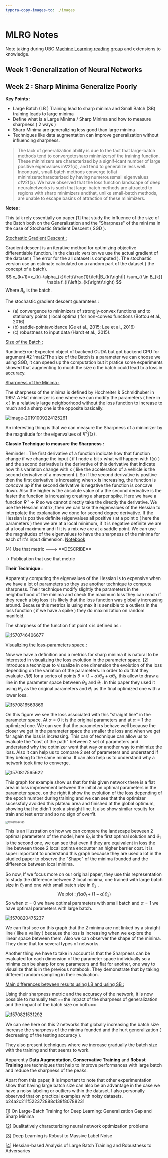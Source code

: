 ```yaml
---
typora-copy-images-to: ./images
---
```


# MLRG Notes

Note taking during UBC [Machine Learning reading group]([http://www.cs.ubc.ca/labs/lci/mlrg/](http://www.cs.ubc.ca/labs/lci/mlrg/)) and extensions to knowledge. 

## Week 1 :Generalization of Neural Networks



## Week 2 : Sharp Minima Generalize Poorly

**Key Points :** 

- Large Batch (LB ) Training lead to sharp minima and Small Batch (SB) training leads to large minima
- Define what is a Large Minima / Sharp Minima and how to measure sharpness ( 2 ways )
- Sharp Minima are generalizing less good than large minima
- Techniques like data augmentation can improve generalization without influencing sharpness. 

> The lack of generalization ability is due to the fact that large-batch methods tend to convergetosharp minimizersof the training function.  These minimizers are characterized by a signif-icant  number  of  large  positive  eigenvalues  in∇2f(x),  and  tend  to  generalize  less  well.   Incontrast, small-batch methods converge toflat minimizerscharacterized by having numeroussmall eigenvalues of∇2f(x). We have observed that the loss function landscape of deep neuralnetworks is such that large-batch methods are attracted to regions with sharp minimizers andthat, unlike small-batch methods, are unable to escape basins of attraction of these minimizers.

**Notes :** 

This talk rely essentially on paper [1] that study the influence of the size of the Batch both on the Generalization and the "Sharpness" of the mini ma in the case of Stochastic Gradient Descent ( SGD ).

<u>Stochastic Gradient Descent :</u> 

Gradient descent is an iterative method for optimizing objective differentiable function. In the classic version we use the actual gradient of the dataset ( The error for the all dataset is computed ). The stochastic version use an estimate calculated on a random part of the dataset ( the concept of a batch).
$$
x_{k+1}=x_{k}-\alpha_{k}\left(\frac{1}{\left|B_{k}\right|} \sum_{i \in B_{k}} \nabla f_{i}\left(x_{k}\right)\right)
$$
Where $B_k$ is the batch.

The stochastic gradient descent guarantees : 

- (a) convergence to minimizers of strongly-convex functions and to stationary points ( local optima ) for non-convex functions (Bottou et al., 2016)
-  (b) saddle-pointavoidance (Ge et al., 2015; Lee et al., 2016)
- (c) robustness to input data (Hardt et al., 2015).

<u>Size of the Batch :</u> 

RuntimeError: Expected object of backend CUDA but got backend CPU for argument #2 'mat2'The size of the Batch is a parameter we can choose we using SGD, it can speed up the computation but it pratice some experiments showed that augmenting to much the size o the batch could lead to a loss in accuracy. 

<u>Sharpness of the Minima :</u>

The sharpness of the minima is defined by Hochreiter & Schmidhuber in 1997.  A Flat minimizer is one where we can modify the parameters ( here in x ) in a relatively large neighborhood without the loss function to increase to much and a sharp one is the opposite basically. 

![image-20191009224125261](images/image-20191009224125261.png) 

An interesting thing is that we can measure the Sharpness of a minimizer by the magnitude for the eigenvalues of $\nabla^{2} f(x)$ . 

**Classic Technique to measure the Sharpness :**

Reminder : The first derivative of a function indicate how that function change if we change the input ( if I node a bit x what will happen with f(x) ) and the second derivative is the derivative of this derivative that indicate how this variation change with x ( like the acceleration of a vehicle is the second derivative of a movement ). So if the second derivative is positive then the first derivative is increasing when x is increasing, the function is *concave up* if the second derivative is negative the function is concave down. Also the higher is the absolute value of a the second derivative is the faster the function is increasing creating a sharper spike. Here we have a function $R^n\rightarrow R$ so we cannot directly take the directly the derivative. We use the Hessian matrix, then we can take the eigenvalues of the Hessian to interpolate the explanation we done for second degree derivative. If the Hessian is positive definite (eigenvalues all positive ) at a point x  ( here the parameters ) then we are at a local minimum, if it is negative definite we are at a local maximum and if it is a mix we are at a saddle point. We can use the magnitudes of the eigenvalues to have the sharpness of the minima for each of it's input dimension. [Notebook](notebooks/Find_Eigenvalues.py)

[4] Use that metric ---> ==DESCRIBE==

-> Publication that use that metric

**Their Technique :** 

Apparently computing the eigenvalues of the Hessian is to expensive when we have a lot of parameters so they use another technique to compute sharpness. Their technique modify slightly the parameters in the neighborhood of the minima and check the maximum loss they can reach if they reach a big loss it is likely that the loss function was globally increasing around.  Because this metrics is using max it is sensible to a outliers in the loss function ( if we have a spike ) they do maximization on random manifold.

The sharpness of the function f at point x is defined as : 

![1570746406677](images/1570746406677.png)

<u>Visualizing the loss-parameters space :</u>

Now we have a definition and a metrics for sharp minima it is natural to be interested in visualizing the loss evolution in the parameter space. [2] introduce a technique to visualize in one dimension the evolution of the loss depending on the variation of the parameters. In order to do that they evaluate $J(\theta)$ for a series of points $\theta = (1-\alpha)\theta_0+\alpha\theta_1$, this allow to draw a line in the parameter space between $\theta_0$ and $\theta_1$. In this paper they used it using $\theta_0$ as the original parameters and $\theta_1$ as the final optimized one with a lower loss. 

![1570816569869](images/1570816569869.png)

On this figure we see the loss associated with this "straight line" in the parameter space. At $\alpha = 0$ it is the original parameters and at $\alpha =1$ the optimized one. We can see that the parameters behave well because the closer we get in the parameter space the smaller the loss and when we get far again the loss is increasing. This can of technique can allow us to evaluate the "cost of the path" between 2 set of parameters and understand why the optimizer went that way or another way to minimize the loss. Also it can help us to compare 2 set of parameters and understand if they belong to the same minima. It can also help us to understand why a network took time to converge. 



![1570817565622](images/1570817565622.png)

This graph for example show us that for this given network  there is a flat area in loss improvement between the initial an optimal parameters in the parameter space, on the right it show the evolution of the loss depending of the epoch number during training and we can see that the optimizer sucessfuly avoided this plateau area and finished at the global optimum, showing that he didn't took a straight line. It also show similar results for train and test error and so no sign of overfit. 

<img src="images/1570817994395.png" alt="1570817994395" style="zoom:50%;" />

This is an illustration on how we can compare the landscape between 2 optimal parameters of the model, here $\theta_0$ is the first optimal solution and $\theta_1$ is the second one, we can see that even if they are equivalent in loss the line between those 2 local optima encounter an higher barrier cost. It is super important to understand this graph because they are used a lot in the studied paper to observe the "Shape" of the minima founded and the difference between local minima.

So now, If we focus more on our original paper, they use this representation to study the difference between 2 local minima, one trained with large batch size in $\theta_l$ and one with small batch size in $\theta_s$ . 
$$
\text{We plot : }f(\alpha\theta_l+(1-\alpha)\theta_s)
$$
So when $\alpha=0$ we have optimal parameters with small batch and $\alpha=1$ we have optimal parameters with large batch.

![1570820475237](images/1570820475237.png)

We can first see on this graph that the 2 minima are not linked by a straight line ( like a valley ) because the loss is increasing when we explore the linear space between them. Also we can observer the shape of the minima. They done that for several types of networks. 

Another thing we have to take in account is that the Sharpness can be evaluated for each dimension of the parameter space individually so a minima can be sharp for one parameters and flat for another, one way to visualize that is in the previous notebook. They demonstrate that by taking different random sampling in their evaluation. 

<u>Main differences between results using LB and using SB :</u> 

Using their sharpness metric and the accuracy of the network, it is now possible to manually test ==the impact of the sharpness of generalization and the impact of the batch size on both.== 

![1570821531292](images/1570821531292.png)

We can see here on this 2 networks that globally increasing the batch size increase the sharpness of the minima founded and the hurt generalization ( decreasing of the testing accuracy ). 

They also present techniques where we increase gradually the batch size with the training and that seems to work. 

Apparently **Data Augmentation**, **Conservative Training** and **Robust Training** are techniques that help to improve performances with large batch and reduce the sharpness of the peaks. 

Apart from this paper, it is important to note that other experimentation show that having large batch size can also be an advantage in the case we have a noisy labeling or outliers within the dataset. I also personally observed that on practical examples with noisy datasets. b24a2c211f522372888c138f80788231

[[1](https://arxiv.org/abs/1609.04836)] On Large-Batch Training for Deep Learning: Generalization Gap and Sharp Minima

[[2](https://arxiv.org/abs/1412.6544)] Qualitatively characterizing neural network optimization problems

[[3](https://arxiv.org/abs/1705.10694)] Deep Learning is Robust to Massive Label Noise

[[4](https://arxiv.org/abs/1802.08241)] Hessian-based Analysis of Large Batch Training and Robustness to Adversaries

